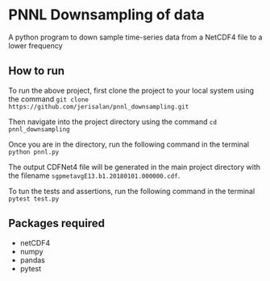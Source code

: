 # PNNL Downsampling of data
A python program to down sample time-series data from a NetCDF4 file to a lower frequency

## How to run
To run the above project, first clone the project to your local system using the command `git clone https://github.com/jerisalan/pnnl_downsampling.git`

Then navigate into the project directory using the command `cd pnnl_downsampling`

Once you are in the directory, run the following command in the terminal
`python pnnl.py`

The output CDFNet4 file will be generated in the main project directory with the filename `sgpmetavgE13.b1.20180101.000000.cdf`.

To tun the tests and assertions, run the following command in the terminal `pytest test.py`

## Packages required
* netCDF4
* numpy
* pandas
* pytest
